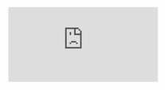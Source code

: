 [![Header](https://github.com/Nikolayhous/NikolayHous/blob/main/assets/machine-learning.html)](https://github.com/Nikolayhous)
